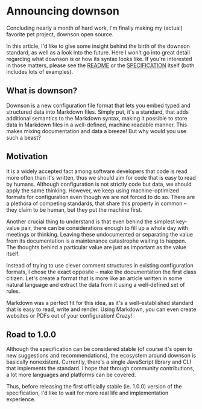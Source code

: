 # Announcing downson

Concluding nearly a month of hard work, I'm finally making my (actual) favorite pet project, downson open source. 

In this article, I'd like to give some insight behind the birth of the downson standard, as well as a look into the future. Here I won't go into great detail regarding what downson is or how its syntax looks like. If you're interested in those matters, please see the [README](../README.md) or the [SPECIFICATION](../SPECIFICATION.md) itself (both includes lots of examples).

## What is downson?

Downson is a new configuration file format that lets you embed typed and structured data into Markdown files. Simply put, it's a standard, that adds additional semantics to the Markdown syntax, making it possible to store data in Markdown files in a well-defined, machine readable manner. This makes mixing documentation and data a breeze! But why would you use such a beast?

## Motivation

It is a widely accepted fact among software developers that code is read more often than it's written, thus we should aim for code that is easy to read by humans. Although configuration is not strictly code but data, we should apply the same thinking. However, we keep using machine-optimized formats for configuration even though we are not forced to do so. There are a plethora of competing standards, that share this property in common – they claim to be human, but they put the machine first.

Another crucial thing to understand is that even behind the simplest key-value pair, there can be considerations enough to fill up a whole day with meetings or thinking. Leaving these undocumented or separating the value from its documentation is a maintenance catastrophe waiting to happen. The thoughts behind a particular value are just as important as the value itself.

Instead of trying to use clever comment structures in existing configuration formats, I chose the exact opposite – make the documentation the first class citizen. Let's create a format that is more like an article written in some natural language and extract the data from it using a well-defined set of rules.

Markdown was a perfect fit for this idea, as it's a well-established standard that is easy to read, write and render. Using Markdown, you can even create websites or PDFs out of your configuration! Crazy!

## Road to 1.0.0

Although the specification can be considered stable (of course it's open to new suggestions and recommendations), the ecosystem around downson is basically nonexistent. Currently, there's a single JavaScript library and CLI that implements the standard. I hope that through community contributions, a lot more languages and platforms can be covered.

Thus, before releasing the first officially stable (ie. 1.0.0) version of the specification, I'd like to wait for more real life and implementation experience.
